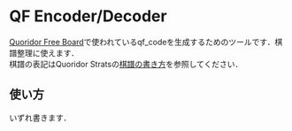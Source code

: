 # QF Encoder/Decoder
[Quoridor Free Board](https://www.quoridorfansite.com/tools/freeboard.html)で使われているqf_codeを生成するためのツールです．棋譜整理に使えます．  
棋譜の表記はQuoridor Stratsの[棋譜の書き方](https://quoridorstrats.wordpress.com/notation/)を参照してください．

## 使い方
いずれ書きます．